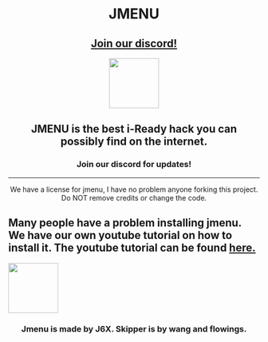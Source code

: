 <h1 align="center">JMENU</h1>
<h2 align="center"><a href="https://discord.gg/TTZnAjYXbm">Join our discord!</a></h2>
<p align="center">
<img src="https://raw.githubusercontent.com/J6co0b/jmenu/main/files/jmenu.png" width="100" height="100"></img>
</p>
<h2 align="center">JMENU is the best i-Ready hack you can possibly find on the internet.</h2>
<h3 align="center">Join our discord for updates!</h3>
<hr>
<p align="center">We have a license for jmenu, I have no problem anyone forking this project. Do NOT remove credits or change the code.</p>
<h2>Many people have a problem installing jmenu. We have our own youtube tutorial on how to install it. The youtube tutorial can be found <a href="https://youtu.be/_2X2ozTXwj4">here.</a></h2>
<img src="https://cdn.discordapp.com/emojis/1077793873235034173.webp?size=44&quality=lossless" width="100" height="100"></img>
<h3 align="center">Jmenu is made by J6X. Skipper is by wang and flowings.
